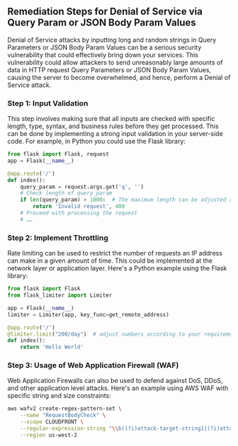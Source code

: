

## Remediation Steps for Denial of Service via Query Param or JSON Body Param Values

Denial of Service attacks by inputting long and random strings in Query Parameters or JSON Body Param Values can be a serious security vulnerability that could effectively bring down your services. This vulnerability could allow attackers to send unreasonably large amounts of data in HTTP request Query Parameters or JSON Body Param Values, causing the server to become overwhelmed, and hence, perform a Denial of Service attack.

### Step 1: Input Validation
This step involves making sure that all inputs are checked with specific length, type, syntax, and business rules before they get processed. This can be done by implementing a strong input validation in your server-side code. For example, in Python you could use the Flask library:

```python
from flask import Flask, request
app = Flask(__name__)

@app.route('/')
def index():
    query_param = request.args.get('q', '')
    # Check length of query_param
    if len(query_param) > 1000:  # The maximum length can be adjusted as per your requirement
        return 'Invalid request', 400
    # Proceed with processing the request
    # ……
```

### Step 2: Implement Throttling
Rate limiting can be used to restrict the number of requests an IP address can make in a given amount of time. This could be implemented at the network layer or application layer. Here's a Python example using the Flask library:

```python
from flask import Flask
from flask_limiter import Limiter

app = Flask(__name__)
limiter = Limiter(app, key_func=get_remote_address)

@app.route('/')
@limiter.limit("200/day")  # adjust numbers according to your requirement
def index():
    return 'Hello World'
```

### Step 3: Usage of Web Application Firewall (WAF)
Web Application Firewalls can also be used to defend against DoS, DDoS, and other application level attacks. Here's an example using AWS WAF with specific string and size constraints:

```bash
aws wafv2 create-regex-pattern-set \
    --name "RequestBodyCheck" \
    --scope CLOUDFRONT \
    --regular-expression-string "\\b((?i)attack-target-string1|(?i)attack-target-string2)\\b" \
    --region us-west-2
```